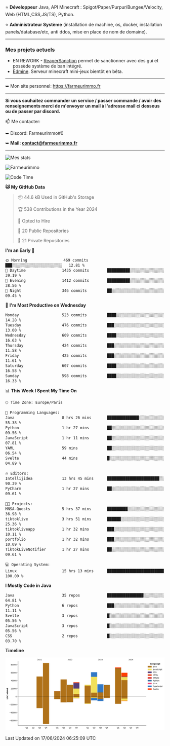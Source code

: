 ⭐ **Développeur** Java, API Minecraft : Spigot/Paper/Purpur/Bungee/Velocity, Web (HTML,CSS,JS/TS), Python.

⭐ **Administrateur Système** (installation de machine, os, docker, installation panels/database/etc, anti ddos, mise en place de nom de domaine).

---

### Mes projets actuels
- EN REWORK - [ReaperSanction](https://www.spigotmc.org/resources/reapersanction.89580/) permet de sanctionner avec des gui et possède système de ban intégré.
- [Edmine](https://edmine.net). Serveur minecraft mini-jeux bientôt en bêta.

---

➥ Mon site personnel: https://farmeurimmo.fr

---

**Si vous souhaitez commander un service / passer commande / avoir des renseignements merci de m'envoyer un mail à l'adresse mail ci dessous ou de passer par discord.**

📫 Me contacter:
 
   ➥ Discord: Farmeurimmo#0
   
   ➥ **Mail: contact@farmeurimmo.fr**

---

![Mes stats](https://github-readme-stats.farmeurimmo.fr/api?username=Farmeurimmo&count_private=true&show_icons=true&theme=radical)

<img src="https://komarev.com/ghpvc/?username=Farmeurimmo" alt="Farmeurimmo" />

<!--START_SECTION:waka-->
![Code Time](http://img.shields.io/badge/Code%20Time-1%2C385%20hrs%2056%20mins-blue)

**🐱 My GitHub Data** 

> 📦 44.6 kB Used in GitHub's Storage 
 > 
> 🏆 538 Contributions in the Year 2024
 > 
> 💼 Opted to Hire
 > 
> 📜 20 Public Repositories 
 > 
> 🔑 21 Private Repositories 
 > 
**I'm an Early 🐤** 

```text
🌞 Morning                469 commits         ███░░░░░░░░░░░░░░░░░░░░░░   12.81 % 
🌆 Daytime                1435 commits        ██████████░░░░░░░░░░░░░░░   39.19 % 
🌃 Evening                1412 commits        ██████████░░░░░░░░░░░░░░░   38.56 % 
🌙 Night                  346 commits         ██░░░░░░░░░░░░░░░░░░░░░░░   09.45 % 
```
📅 **I'm Most Productive on Wednesday** 

```text
Monday                   523 commits         ████░░░░░░░░░░░░░░░░░░░░░   14.28 % 
Tuesday                  476 commits         ███░░░░░░░░░░░░░░░░░░░░░░   13.00 % 
Wednesday                609 commits         ████░░░░░░░░░░░░░░░░░░░░░   16.63 % 
Thursday                 424 commits         ███░░░░░░░░░░░░░░░░░░░░░░   11.58 % 
Friday                   425 commits         ███░░░░░░░░░░░░░░░░░░░░░░   11.61 % 
Saturday                 607 commits         ████░░░░░░░░░░░░░░░░░░░░░   16.58 % 
Sunday                   598 commits         ████░░░░░░░░░░░░░░░░░░░░░   16.33 % 
```


📊 **This Week I Spent My Time On** 

```text
🕑︎ Time Zone: Europe/Paris

💬 Programming Languages: 
Java                     8 hrs 26 mins       ██████████████░░░░░░░░░░░   55.38 % 
Python                   1 hr 27 mins        ██░░░░░░░░░░░░░░░░░░░░░░░   09.56 % 
JavaScript               1 hr 11 mins        ██░░░░░░░░░░░░░░░░░░░░░░░   07.81 % 
YAML                     59 mins             ██░░░░░░░░░░░░░░░░░░░░░░░   06.54 % 
Svelte                   44 mins             █░░░░░░░░░░░░░░░░░░░░░░░░   04.89 % 

🔥 Editors: 
Intellijidea             13 hrs 45 mins      ███████████████████████░░   90.39 % 
PyCharm                  1 hr 27 mins        ██░░░░░░░░░░░░░░░░░░░░░░░   09.61 % 

🐱‍💻 Projects: 
MNSA-Quests              5 hrs 37 mins       █████████░░░░░░░░░░░░░░░░   36.98 % 
tiktoklive               3 hrs 51 mins       ██████░░░░░░░░░░░░░░░░░░░   25.36 % 
tiktokliveapp            1 hr 32 mins        ███░░░░░░░░░░░░░░░░░░░░░░   10.11 % 
portfolio                1 hr 32 mins        ███░░░░░░░░░░░░░░░░░░░░░░   10.09 % 
TiktokLiveNotifier       1 hr 27 mins        ██░░░░░░░░░░░░░░░░░░░░░░░   09.61 % 

💻 Operating System: 
Linux                    15 hrs 13 mins      █████████████████████████   100.00 % 
```

**I Mostly Code in Java** 

```text
Java                     35 repos            ████████████████░░░░░░░░░   64.81 % 
Python                   6 repos             ███░░░░░░░░░░░░░░░░░░░░░░   11.11 % 
Svelte                   3 repos             █░░░░░░░░░░░░░░░░░░░░░░░░   05.56 % 
JavaScript               3 repos             █░░░░░░░░░░░░░░░░░░░░░░░░   05.56 % 
CSS                      2 repos             █░░░░░░░░░░░░░░░░░░░░░░░░   03.70 % 
```



**Timeline**

![Lines of Code chart](https://raw.githubusercontent.com/Farmeurimmo/Farmeurimmo/main/assets/bar_graph.png)


 Last Updated on 17/06/2024 06:25:09 UTC
<!--END_SECTION:waka-->
